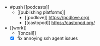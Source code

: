 - #push [[podcasts]]
  - [[publishing platforms]]
    - [[podlove]] https://podlove.org/
    - [[castopod]] https://castopod.org/
- [[work]]
  - [[oncall]]
  - [x] fix annoying ssh agent issues
